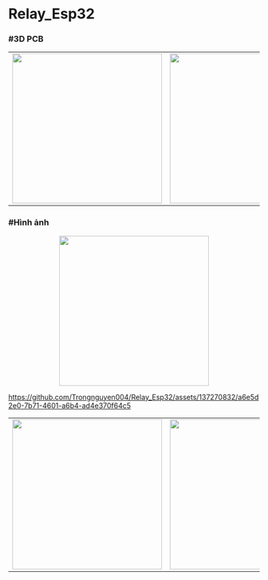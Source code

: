 # Relay_Esp32

### #3D PCB

<p align="center">
  <table>
    <tr>
      <td>
        <img src="https://github.com/Trongnguyen004/Relay_Esp32/assets/137270832/33a42717-0782-4d06-8676-1b81fb1c8fb1" width="300">
      </td>
      <td>
        <img src="https://github.com/Trongnguyen004/Relay_Esp32/assets/137270832/5ecbe27d-74f2-428a-be38-d007eb80da33"  width="300">
      </td>
    </tr>
  </table>
</p>


### #Hình ảnh
<p align="center">
  <img src="https://github.com/Trongnguyen004/Relay_Esp32/assets/137270832/e3320f68-992e-49d8-8747-12b7664e7ad3" width="300">
</p>

https://github.com/Trongnguyen004/Relay_Esp32/assets/137270832/a6e5d2e0-7b71-4601-a6b4-ad4e370f64c5



<p align="center">
  <table>
    <tr>
      <td>
        <img src="https://github.com/Trongnguyen004/Relay_Esp32/assets/137270832/e3320f68-992e-49d8-8747-12b7664e7ad3" width="300">
      </td>
      <td>
        <img src="https://github.com/Trongnguyen004/Relay_Esp32/assets/137270832/a6e5d2e0-7b71-4601-a6b4-ad4e370f64c5" width="300">
      </td>
    </tr>
  </table>
</p>









